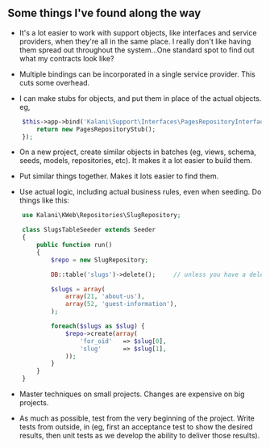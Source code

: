 Some things I've found along the way
----------------------------------------

* It's a lot easier to work with support objects, like interfaces and service providers, when they're all in the same place. I really don't like having them spread out throughout the system...One standard spot to find out what my contracts look like?

* Multiple bindings can be incorporated in a single service provider. This cuts some overhead.

* I can make stubs for objects, and put them in place of the actual objects. eg,

```php
    $this->app->bind('Kalani\Support\Interfaces\PagesRepositoryInterface', function() {
        return new PagesRepositoryStub();
    });
```

* On a new project, create similar objects in batches (eg, views, schema, seeds, models, repositories, etc). It makes it a lot easier to build them.

* Put similar things together. Makes it lots easier to find them.

* Use actual logic, including actual business rules, even when seeding. Do things like this:

```php
    use Kalani\KWeb\Repositories\SlugRepository;

    class SlugsTableSeeder extends Seeder 
    {
        public function run()
        {
            $repo = new SlugRepository;

            DB::table('slugs')->delete();     // unless you have a deleteAll method in your repo

            $slugs = array(
                array(21, 'about-us'),
                array(52, 'guest-information'),    
            );

            foreach($slugs as $slug) {
                $repo->create(array(
                    'for_oid'   => $slug[0],
                    'slug'      => $slug[1],
                ));
            }
        }
    }
```

* Master techniques on small projects. Changes are expensive on big projects.

* As much as possible, test from the very beginning of the project. Write tests from outside, in (eg, first an acceptance test to show the desired results, then unit tests as we develop the ability to deliver those results).

